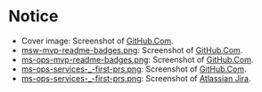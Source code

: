 # Notice

- Cover image: Screenshot of [GitHub.Com](https://github.com).
- [msw-mvp-readme-badges.png](msw-mvp-readme-badges.png): Screenshot
  of [GitHub.Com](https://github.com).
- [ms-ops-mvp-readme-badges.png](ms-ops-mvp-readme-badges.png): Screenshot
  of [GitHub.Com](https://github.com).
- [ms-ops-services-_-first-prs.png](ms-ops-services-_-first-prs.png): Screenshot
  of [GitHub.Com](https://github.com).
- [ms-ops-services-_-first-prs.png](ms-ops-_-current-tickets.png): Screenshot
  of [Atlassian Jira](https://www.atlassian.com/software/jira).
